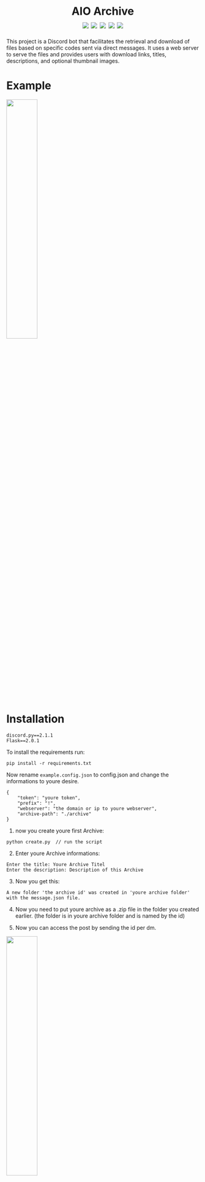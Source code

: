 
<h1 align="center">
    AIO Archive
    <br>
    <div align="center">
    <img src="https://img.shields.io/badge/Python-3.10.4-blue" align="center"/>
    <img src="https://img.shields.io/badge/discord.py-2.1.1-orange" align="center"/>
    <img src="https://img.shields.io/badge/Flask-2.0.1-yellow" align="center"/>
    <img src="https://img.shields.io/badge/Developing-Active-brightgreen" align="center"/>
    <img src="https://img.shields.io/badge/Version-1.0-green" align="center"/>
    </div>
</h1>

This project is a Discord bot that facilitates the retrieval and download of files based on specific codes sent via direct messages. It uses a web server to serve the files and provides users with download links, titles, descriptions, and optional thumbnail images.

# Example
<img src="https://github.com/AIO-Develope/AIO-Archive/assets/69240351/97ff720a-fa16-4fef-8f7f-7b7d254d13bb" width="40%" height="40%"/>

# Installation
```
discord.py==2.1.1
Flask==2.0.1
```
To install the requirements run:
```
pip install -r requirements.txt
```

Now rename ```example.config.json``` to config.json and change the informations to youre desire.

```
{
    "token": "youre token",
    "prefix": "!",
    "webserver": "the domain or ip to youre webserver",
    "archive-path": "./archive"
}
```
1. now you create youre first Archive:
```
python create.py  // run the script
```
2. Enter youre Archive informations:
```
Enter the title: Youre Archive Titel
Enter the description: Description of this Archive
```
3. Now you get this:
```
A new folder 'the archive id' was created in 'youre archive folder' with the message.json file.
```
4. Now you need to put youre archive as a .zip file in the folder you created earlier. (the folder is in youre archive folder and is named by the id)

5. Now you can access the post by sending the id per dm.

<img src="https://github.com/AIO-Develope/AIO-Archive/assets/69240351/97ff720a-fa16-4fef-8f7f-7b7d254d13bb" width="40%" height="40%"/>

# Optional
You can add a thumpnail to the embed. Just add a thumpnail.png to the archive folder

Now the Folder should like this:
```
ID of Archive
├── archive.zip
├── message.json
└── thumpnail.png
```

# Extra Tools
1. Simple Reading of the Archive. It puts it in ```database.json```. Run it like this:
```
python read.py
```
Now the database.json should look like this:
```
{
    "5238": "Cool Archive",
    "8120": "Nice software",
    "3194": "Photoshop Template Pack",
    "5637": "Sample Titel",
    "2432": "Youre Archive Titel"
}
```

2. Now the advanced way to read the Archive:
```
python read_a.py
Enter the sorting method ('name' or 'size'):          // here you can decide between sorting by name or size
```
Now the database.json should look like this:
```
{
    "5238": {
        "title": "Cool Archive",
        "size": "0.7 GB"
    },
    "8120": {
        "title": "Nice software",
        "size": "0.4 GB"
    },
    "3194": {
        "title": "Photoshop Template Pack",
        "size": "1.2 GB"
    },
    "5637": {
        "title": "Sample Titel",
        "size": "1.1 GB"
    },
    "2432": {
        "title": "Youre Archive Titel",
        "size": "2.3 GB"
    }
}
```
This project is just a randome upload i will not focus on it! but if someone ask for an improvement i will hear it.
